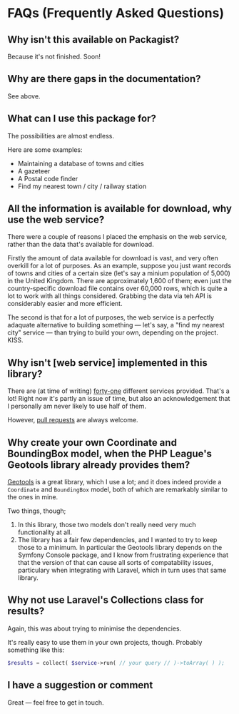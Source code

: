 # FAQs (Frequently Asked Questions)

## Why isn't this available on Packagist?
 
Because it's not finished. Soon!
 
## Why are there gaps in the documentation?
 
See above.

## What can I use this package for?

The possibilities are almost endless.

Here are some examples:

* Maintaining a database of towns and cities
* A gazeteer
* A Postal code finder
* Find my nearest town / city / railway station

## All the information is available for download, why use the web service?

There were a couple of reasons I placed the emphasis on the web service, rather than the data that's available for download.

Firstly the amount of data available for download is vast, and very often overkill for a lot of purposes. As an example, suppose you just want records of towns and cities of a certain size (let's say a minium population of 5,000) in the United Kingdom. There are approximately 1,600 of them; even just the country-specific download file contains over 60,000 rows, which is quite a lot to work with all things considered. Grabbing the data via teh API is considerably easier and more efficient.
 
The second is that for a lot of purposes, the web service is a perfectly adaquate alternative to building something &mdash; let's say, a "find my nearest city" service &mdash; than trying to build your own, depending on the project. KISS.  

## Why isn't [web service] implemented in this library?

There are (at time of writing) [forty-one](http://www.geonames.org/export/ws-overview.html) different services provided. That's a lot! Right now it's partly an issue of time, but also an acknowledgement that I personally am never likely to use half of them.

However, [pull requests](https://github.com/lukaswhite/geonames-php/pulls) are always welcome.

## Why create your own Coordinate and BoundingBox model, when the PHP League's Geotools library already provides them?

[Geotools](https://github.com/thephpleague/geotools#geotools) is a great library, which I use a lot; and it does indeed provide a `Coordinate` and `BoundingBox` model, both of which are remarkably similar to the ones in mine.

Two things, though;

1. In this library, those two models don't really need very much functionality at all.
2. The library has a fair few dependencies, and I wanted to try to keep those to a minimum. In particular the Geotools library depends on the Symfony Console package, and I know from frustrating experience that that the version of that can cause all sorts of compatability issues, particulary when integrating with Laravel, which in turn uses that same library.
 
## Why not use Laravel's Collections class for results?
 
Again, this was about trying to minimise the dependencies.
 
It's really easy to use them in your own projects, though. Probably something like this:
 
```php
$results = collect( $service->run( // your query // )->toArray( ) );
``` 

## I have a suggestion or comment

Great &mdash; feel free to get in touch.